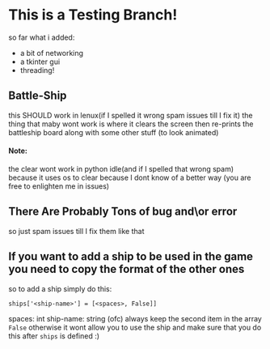 # This is a Testing Branch!
so far what i added:
* a bit of networking
* a tkinter gui
* threading!
## Battle-Ship
this SHOULD work in lenux(if I spelled it wrong spam issues till I fix it) the thing that maby wont work is where it clears the screen then re-prints the battleship board along with some other stuff (to look animated)
#### Note:
the clear wont work in python idle(and if I spelled that wrong spam) because it uses os to clear because I dont know of a better way (you are free to enlighten me in issues)
## There Are Probably Tons of bug and\or error 
so just spam issues till I fix them like that
## If you want to add a ship to be used in the game you need to copy the format of the other ones

so to add a ship simply do this:
```
ships['<ship-name>'] = [<spaces>, False]]
```
spaces: int
ship-name: string (ofc)
always keep the second item in the array `False` otherwise it wont allow you to use the ship
and make sure that you do this after `ships` is defined :)

